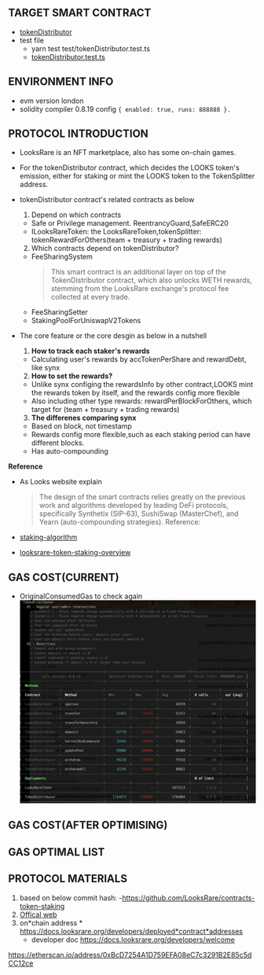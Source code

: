 ## TARGET SMART CONTRACT

- [tokenDistributor](contracts/TokenDistributor.sol)
- test file
  - yarn test test/tokenDistributor.test.ts
  - [tokenDistributor.test.ts](test/tokenDistributor.test.ts)

## ENVIRONMENT INFO

- evm version london
- solidity compiler 0.8.19 config `{ enabled: true, runs: 888888 }.`

## PROTOCOL INTRODUCTION

- LooksRare is an NFT marketplace, also has some on-chain games.

- For the tokenDistributor contract, which decides the LOOKS token's emission, either for staking or mint the LOOKS token to the TokenSplitter address.

- tokenDistributor contract's related contracts as below
  1. Depend on which contracts
  - Safe or Privilege management. ReentrancyGuard,SafeERC20
  - ILooksRareToken: the LooksRareToken,tokenSplitter: tokenRewardForOthers(team + treasury + trading rewards)
  2. Which contracts depend on tokenDistributor?
  - FeeSharingSystem
    > This smart contract is an additional layer on top of the TokenDistributor contract, which also unlocks WETH rewards, stemming from the LooksRare exchange's protocol fee collected at every trade.
  - FeeSharingSetter
  - StakingPoolForUniswapV2Tokens
- The core feature or the core desgin as below in a nutshell

  1. **How to track each staker's rewards**

  - Calculating user's rewards by accTokenPerShare and rewardDebt, like synx

  2. **How to set the rewards?**

  - Unlike synx configing the rewardsInfo by other contract,LOOKS mint the rewards token by itself, and the rewards config more flexible
  - Also including other type rewards: rewardPerBlockForOthers, which target for (team + treasury + trading rewards)

  3. **The differenes comparing synx**

  - Based on block, not timestamp
  - Rewards config more flexible,such as each staking period can have different blocks.
  - Has auto-compounding

**Reference**

- As Looks website explain
  > The design of the smart contracts relies greatly on the previous work and algorithms developed by leading DeFi protocols, specifically Synthetix (SIP-63), SushiSwap (MasterChef), and Yearn (auto-compounding strategies).
  > Reference:

* [staking-algorithm](https://www.rareskills.io/post/staking-algorithm)

* [looksrare-token-staking-overview](https://docs.looksrare.org/developers/looksrare-token-staking-overview)

## GAS COST(CURRENT)

- OriginalConsumedGas to check again
  <img src="OriginalConsumedGas.png" alt="external_result" width="1000"/>

## GAS COST(AFTER OPTIMISING)

## GAS OPTIMAL LIST

## PROTOCOL MATERIALS

1. based on below commit hash: -https://github.com/LooksRare/contracts-token-staking
2. [Offical web](https://looksrare.org/)
3. on*chain address * https://docs.looksrare.org/developers/deployed*contract*addresses
   - developer doc https://docs.looksrare.org/developers/welcome

https://etherscan.io/address/0xBcD7254A1D759EFA08eC7c3291B2E85c5dCC12ce
